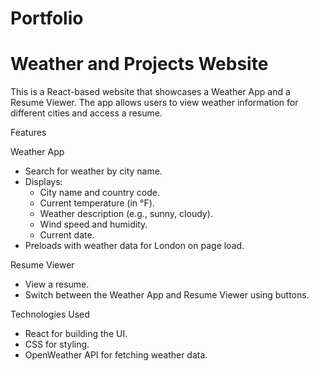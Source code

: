 # Portfolio
# Weather and Projects Website  

This is a React-based website that showcases a Weather App and a Resume Viewer. The app allows users to view weather information for different cities and access a resume.  

Features  

Weather App  
- Search for weather by city name.  
- Displays:  
  - City name and country code.  
  - Current temperature (in °F).  
  - Weather description (e.g., sunny, cloudy).  
  - Wind speed and humidity.  
  - Current date.  
- Preloads with weather data for London on page load.  

Resume Viewer  
- View a resume.  
- Switch between the Weather App and Resume Viewer using buttons.  

Technologies Used  
- React for building the UI.  
- CSS for styling.  
- OpenWeather API for fetching weather data.  



